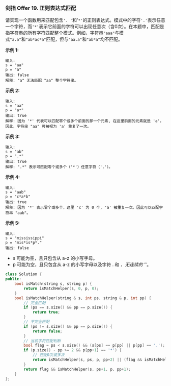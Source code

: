 ### 剑指 Offer 19. 正则表达式匹配
请实现一个函数用来匹配包含`'. '`和'`*'`的正则表达式。模式中的字符`'.'`表示任意一个字符，而`'*'`表示它前面的字符可以出现任意次（含0次）。在本题中，匹配是指字符串的所有字符匹配整个模式。例如，字符串`"aaa"`与模式`"a.a"`和`"ab*ac*a"`匹配，但与`"aa.a"`和`"ab*a"`均不匹配。

**示例 1:**
```
输入:
s = "aa"
p = "a"
输出: false
解释: "a" 无法匹配 "aa" 整个字符串。
```
**示例 2:**
```
输入:
s = "aa"
p = "a*"
输出: true
解释: 因为 '*' 代表可以匹配零个或多个前面的那一个元素, 在这里前面的元素就是 'a'。因此，字符串 "aa" 可被视为 'a' 重复了一次。
```
**示例 3:**
```
输入:
s = "ab"
p = ".*"
输出: true
解释: ".*" 表示可匹配零个或多个（'*'）任意字符（'.'）。
```
**示例 4:**
```
输入:
s = "aab"
p = "c*a*b"
输出: true
解释: 因为 '*' 表示零个或多个，这里 'c' 为 0 个, 'a' 被重复一次。因此可以匹配字符串 "aab"。
```
**示例 5:**
```
输入:
s = "mississippi"
p = "mis*is*p*."
输出: false
```
* s 可能为空，且只包含从 a-z 的小写字母。
* p 可能为空，且只包含从 a-z 的小写字母以及字符 . 和 *，无连续的 '*'。

```cpp
class Solution {
public:
    bool isMatch(string s, string p) {
        return isMatchHelper(s, 0, p, 0);
    }
    bool isMatchHelper(string & s, int ps, string & p, int pp) {
        // 完全匹配
        if (ps == s.size() && pp == p.size()) {
            return true;
        }
        // 不完全匹配
        if (ps != s.size() && pp == p.size()) {
            return false;
        }
        // 当前字符匹配判断
        bool flag = ps < s.size() && (s[ps] == p[pp] || p[pp] == '.');
        if (p.size() - pp >= 2 && p[pp+1] == '*') {
            // 匹配0次或多次
            return isMatchHelper(s, ps, p, pp+2) || (flag && isMatchHelper(s, ps+1, p, pp));
        }
        return flag && isMatchHelper(s, ps+1, p, pp+1);
    }
};
```

